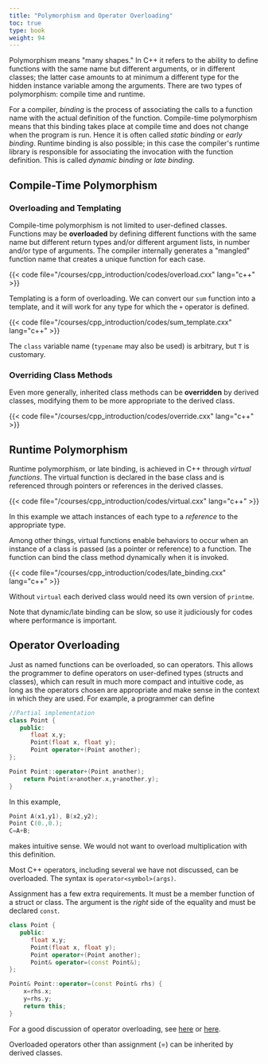 ```yaml
---
title: "Polymorphism and Operator Overloading"
toc: true
type: book
weight: 94
---
```


Polymorphism means "many shapes."  In C++ it refers to the ability to define functions with the same name but different arguments, or in different classes; the latter case amounts to at minimum a different type for the hidden instance variable among the arguments.  There are two types of polymorphism: compile time and runtime.

For a compiler, _binding_ is the process of associating the calls to a function name with the actual definition of the function.  Compile-time polymorphism means that this binding takes place at compile time and does not change when the program is run.  Hence it is often called _static binding_ or _early binding_.  Runtime binding is also possible; in this case the compiler's runtime library is responsible for associating the invocation with the function definition.  This is called _dynamic binding_ or _late binding_. 

## Compile-Time Polymorphism

### Overloading and Templating

Compile-time polymorphism is not limited to user-defined classes.  Functions may be **overloaded** by defining different functions with the same name but different return types and/or different argument lists, in number and/or type of arguments.  The compiler internally generates a "mangled" function name that creates a unique function for each case.

{{< code file="/courses/cpp_introduction/codes/overload.cxx" lang="c++" >}}

Templating is a form of overloading.  We can convert our `sum` function into a template, and it will work for any type for which the `+` operator is defined.

{{< code file="/courses/cpp_introduction/codes/sum_template.cxx" lang="c++" >}}

The `class` variable name (`typename` may also be used) is arbitrary, but `T` is customary.

### Overriding Class Methods

Even more generally, inherited class methods can be **overridden** by derived classes, modifying them to be more appropriate to the derived class. 

{{< code file="/courses/cpp_introduction/codes/override.cxx" lang="c++" >}}

## Runtime Polymorphism

Runtime polymorphism, or late binding, is achieved in C++ through _virtual functions_.  The virtual function is declared in the base class and is referenced through pointers or references in the derived classes.

{{< code file="/courses/cpp_introduction/codes/virtual.cxx" lang="c++" >}}

In this example we attach instances of each type to a _reference_ to the appropriate type.

Among other things, virtual functions enable behaviors to occur when an instance of a class is passed (as a pointer or reference) to a function.  The function can bind the class method dynamically when it is invoked.

{{< code file="/courses/cpp_introduction/codes/late_binding.cxx" lang="c++" >}}

Without `virtual` each derived class would need its own version of `printme`.

Note that dynamic/late binding can be slow, so use it judiciously for codes where performance is important.

## Operator Overloading

Just as named functions can be overloaded, so can operators.  This allows the programmer to define operators on user-defined types (structs and classes), which can result in much more compact and intuitive code, as long as the operators chosen are appropriate and make sense in the context in which they are used.  For example, a programmer can define
```c++
//Partial implementation
class Point {
   public:
      float x,y;
      Point(float x, float y);
      Point operator+(Point another);
};

Point Point::operator+(Point another);
    return Point(x+another.x,y+another.y);
}
```
In this example,
```c++
Point A(x1,y1), B(x2,y2); 
Point C(0.,0.);
C=A+B;
```
makes intuitive sense.  We would not want to overload multiplication with this definition.

Most C++ operators, including several we have not discussed, can be overloaded.
The syntax is `operator<symbol>(args)`.

Assignment has a few extra requirements.  It must be a member function of a struct or class.  The argument is the _right_ side of the equality and must be declared `const`.  
```c++
class Point {
   public:
      float x,y;
      Point(float x, float y);
      Point operator+(Point another);
      Point& operator=(const Point&);
};

Point& Point::operator=(const Point& rhs) {
    x=rhs.x;
    y=rhs.y;
    return this;
}
```

For a good discussion of operator overloading, see [here](https://docs.microsoft.com/en-us/cpp/cpp/operator-overloading?view=msvc-160) or [here](https://en.cppreference.com/w/cpp/language/operators).  

Overloaded operators other than assignment (=) can be inherited by derived classes.
